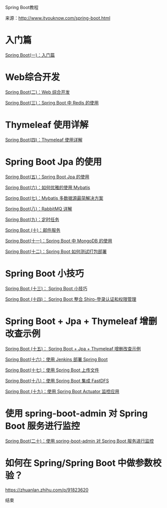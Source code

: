Spring Boot教程

来源：http://www.ityouknow.com/spring-boot.html

# 入门篇

[Spring Boot(一)：入门篇](http://www.ityouknow.com/springboot/2016/01/06/spring-boot-quick-start.html)

# Web综合开发

[Spring Boot(二)：Web 综合开发](http://www.ityouknow.com/springboot/2016/02/03/spring-boot-web.html)

[Spring Boot(三)：Spring Boot 中 Redis 的使用](http://www.ityouknow.com/springboot/2016/03/06/spring-boot-redis.html)

# Thymeleaf 使用详解

[Spring Boot(四)：Thymeleaf 使用详解](http://www.ityouknow.com/springboot/2016/05/01/spring-boot-thymeleaf.html)

# Spring Boot Jpa 的使用

[Spring Boot(五)：Spring Boot Jpa 的使用](http://www.ityouknow.com/springboot/2016/08/20/spring-boot-jpa.html)

[Spring Boot(六)：如何优雅的使用 Mybatis](http://www.ityouknow.com/springboot/2016/11/06/spring-boot-mybatis.html)

[Spring Boot(七)：Mybatis 多数据源最简解决方案](http://www.ityouknow.com/springboot/2016/11/25/spring-boot-multi-mybatis.html)

[Spring Boot(八)：RabbitMQ 详解](http://www.ityouknow.com/springboot/2016/11/30/spring-boot-rabbitMQ.html)

[Spring Boot(九)：定时任务](http://www.ityouknow.com/springboot/2016/12/02/spring-boot-scheduler.html)

[Spring Boot (十)：邮件服务](http://www.ityouknow.com/springboot/2017/05/06/spring-boot-mail.html)

[Spring Boot(十一)：Spring Boot 中 MongoDB 的使用](http://www.ityouknow.com/springboot/2017/05/08/spring-boot-mongodb.html)

[Spring Boot(十二)：Spring Boot 如何测试打包部署](http://www.ityouknow.com/springboot/2017/05/09/spring-boot-deploy.html)

# Spring Boot 小技巧

[Spring Boot (十三)： Spring Boot 小技巧](http://www.ityouknow.com/springboot/2017/06/22/spring-boot-tips.html)

[Spring Boot (十四)： Spring Boot 整合 Shiro-登录认证和权限管理](http://www.ityouknow.com/springboot/2017/06/26/spring-boot-shiro.html)

# Spring Boot + Jpa + Thymeleaf 增删改查示例

[Spring Boot (十五)： Spring Boot + Jpa + Thymeleaf 增删改查示例](http://www.ityouknow.com/springboot/2017/09/23/spring-boot-jpa-thymeleaf-curd.html)

[Spring Boot(十六)：使用 Jenkins 部署 Spring Boot](http://www.ityouknow.com/springboot/2017/11/11/spring-boot-jenkins.html)

[Spring Boot(十七)：使用 Spring Boot 上传文件](http://www.ityouknow.com/springboot/2018/01/12/spring-boot-upload-file.html)

[Spring Boot(十八)：使用 Spring Boot 集成 FastDFS](http://www.ityouknow.com/springboot/2018/01/16/spring-boot-fastdfs.html)

[Spring Boot (十九)：使用 Spring Boot Actuator 监控应用](http://www.ityouknow.com/springboot/2018/02/06/spring-boot-actuator.html)

# 使用 spring-boot-admin 对 Spring Boot 服务进行监控

[Spring Boot(二十)：使用 spring-boot-admin 对 Spring Boot 服务进行监控](http://www.ityouknow.com/springboot/2018/02/11/spring-boot-admin.html)

# 如何在 Spring/Spring Boot 中做参数校验？

https://zhuanlan.zhihu.com/p/91823620

结束

